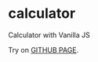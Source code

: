 # calculator

Calculator with Vanilla JS

Try on [GITHUB PAGE](https://buumu8.github.io/calculator).
